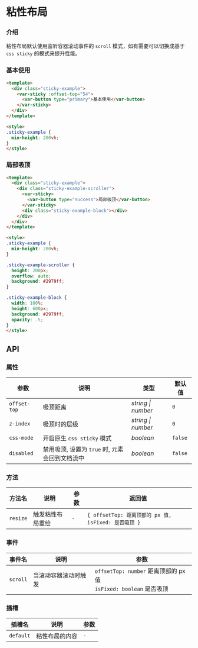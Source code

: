 # 粘性布局

### 介绍

粘性布局默认使用监听容器滚动事件的 `scroll` 模式，如有需要可以切换成基于 `css sticky` 的模式来提升性能。

### 基本使用

```html
<template>
  <div class="sticky-example">
    <var-sticky :offset-top="54">
      <var-button type="primary">基本使用</var-button>
    </var-sticky>
  </div>
</template>

<style>
.sticky-example {
  min-height: 200vh;
}
</style>
```

### 局部吸顶

```html
<template>
  <div class="sticky-example">
    <div class="sticky-example-scroller">
      <var-sticky>
        <var-button type="success">局部吸顶</var-button>
      </var-sticky>
      <div class="sticky-example-block"></div>
    </div>
  </div>
</template>

<style>
.sticky-example {
  min-height: 200vh;
}

.sticky-example-scroller {
  height: 200px;
  overflow: auto;
  background: #2979ff;
}

.sticky-example-block {
  width: 100%;
  height: 600px;
  background: #2979ff;
  opacity: .5;
}
</style>
```

## API

### 属性

| 参数 | 说明 | 类型 | 默认值 |
| --- | --- | --- | --- |
| `offset-top` | 吸顶距离 | _string \| number_ | `0` |
| `z-index` | 吸顶时的层级 | _string \| number_ | `0` |
| `css-mode` | 开启原生 `css sticky` 模式 | _boolean_ | `false` |
| `disabled` | 禁用吸顶, 设置为 `true` 时, 元素会回到文档流中 | _boolean_ | `false` |

### 方法

| 方法名      | 说明       | 参数 | 返回值                                        |
|----------|----------| ---- |--------------------------------------------|
| `resize` | 触发粘性布局重绘 | `-`  | `{ offsetTop: 距离顶部的 px 值, isFixed: 是否吸顶 }` |

### 事件

| 事件名 | 说明 | 参数                                                          |
| --- | --- |-------------------------------------------------------------|
| `scroll` | 当滚动容器滚动时触发 | `offsetTop: number` 距离顶部的 px 值 <br> `isFixed: boolean` 是否吸顶 |

### 插槽

| 插槽名 | 说明 | 参数 |
| --- | --- | --- |
| `default` | 粘性布局的内容 | `-` |